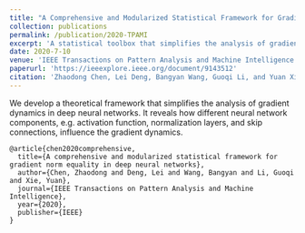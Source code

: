 ```yaml
---
title: "A Comprehensive and Modularized Statistical Framework for Gradient Norm Equality in Deep Neural Networks"
collection: publications
permalink: /publication/2020-TPAMI
excerpt: 'A statistical toolbox that simplifies the analysis of gradient in deep neural networks'
date: 2020-7-10
venue: 'IEEE Transactions on Pattern Analysis and Machine Intelligence (TPAMI)'
paperurl: 'https://ieeexplore.ieee.org/document/9143512'
citation: 'Zhaodong Chen, Lei Deng, Bangyan Wang, Guoqi Li, and Yuan Xie. "A comprehensive and modularized statistical framework for gradient norm equality in deep neural networks." IEEE Transactions on Pattern Analysis and Machine Intelligence (2020).'
---
```

We develop a theoretical framework that simplifies the analysis of gradient dynamics in deep neural networks. It reveals how different neural network components, e.g. activation function, normalization layers, and skip connections, influence the gradient dynamics. 


```
@article{chen2020comprehensive,
  title={A comprehensive and modularized statistical framework for gradient norm equality in deep neural networks},
  author={Chen, Zhaodong and Deng, Lei and Wang, Bangyan and Li, Guoqi and Xie, Yuan},
  journal={IEEE Transactions on Pattern Analysis and Machine Intelligence},
  year={2020},
  publisher={IEEE}
}
```
